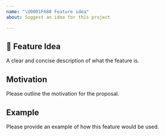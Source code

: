 ```yaml
---
name: "\U0001F680 Feature idea"
about: Suggest an idea for this project

---
```


## 🚀 Feature Idea

A clear and concise description of what the feature is.

## Motivation

Please outline the motivation for the proposal.

## Example

Please provide an example of how this feature would be used.

